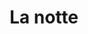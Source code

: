 ---
layout: post
title: La notte
director: Michelangelo Antonioni
year: 1961
cover: https://images.mubicdn.net/images/film/936/cache-793600-1656160177/image-w1280.jpg
---